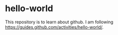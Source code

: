 # hello-world
This repository is to learn about github. I am following https://guides.github.com/activities/hello-world/.
